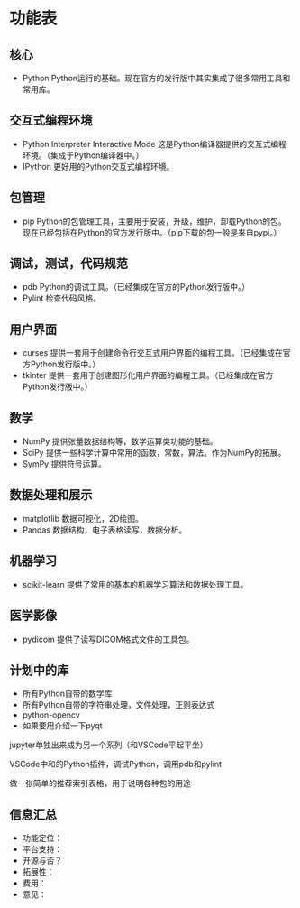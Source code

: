 # 功能表

## 核心

* Python Python运行的基础。现在官方的发行版中其实集成了很多常用工具和常用库。

## 交互式编程环境

* Python Interpreter Interactive Mode 这是Python编译器提供的交互式编程环境。（集成于Python编译器中。）
* IPython 更好用的Python交互式编程环境。

## 包管理

* pip Python的包管理工具，主要用于安装，升级，维护，卸载Python的包。现在已经包括在Python的官方发行版中。（pip下载的包一般是来自pypi。）

## 调试，测试，代码规范

* pdb Python的调试工具。（已经集成在官方的Python发行版中。）
* Pylint 检查代码风格。

## 用户界面

* curses 提供一套用于创建命令行交互式用户界面的编程工具。（已经集成在官方Python发行版中。）
* tkinter 提供一套用于创建图形化用户界面的编程工具。（已经集成在官方Python发行版中。）

## 数学

* NumPy 提供张量数据结构等，数学运算类功能的基础。
* SciPy 提供一些科学计算中常用的函数，常数，算法。作为NumPy的拓展。
* SymPy 提供符号运算。

## 数据处理和展示

* matplotlib 数据可视化，2D绘图。
* Pandas 数据结构，电子表格读写，数据分析。

## 机器学习

* scikit-learn 提供了常用的基本的机器学习算法和数据处理工具。

## 医学影像

* pydicom 提供了读写DICOM格式文件的工具包。


## 计划中的库

* 所有Python自带的数学库
* 所有Python自带的字符串处理，文件处理，正则表达式
* python-opencv
* 如果要用介绍一下pyqt

jupyter单独出来成为另一个系列（和VSCode平起平坐）


VSCode中和的Python插件，调试Python，调用pdb和pylint

做一张简单的推荐索引表格，用于说明各种包的用途




## 信息汇总

* 功能定位：
* 平台支持：
* 开源与否？
* 拓展性：
* 费用：
* 意见：